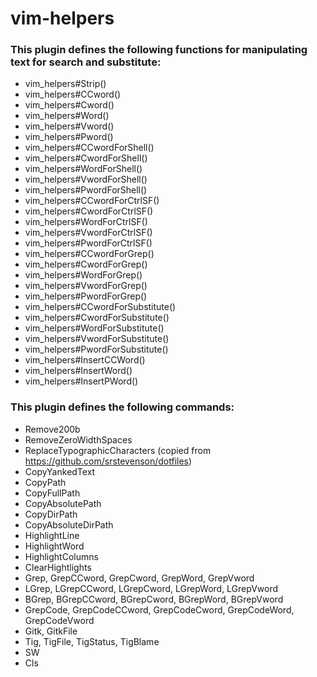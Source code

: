 # vim-helpers

### This plugin defines the following functions for manipulating text for search and substitute:

* vim_helpers#Strip()
* vim_helpers#CCword()
* vim_helpers#Cword()
* vim_helpers#Word()
* vim_helpers#Vword()
* vim_helpers#Pword()
* vim_helpers#CCwordForShell()
* vim_helpers#CwordForShell()
* vim_helpers#WordForShell()
* vim_helpers#VwordForShell()
* vim_helpers#PwordForShell()
* vim_helpers#CCwordForCtrlSF()
* vim_helpers#CwordForCtrlSF()
* vim_helpers#WordForCtrlSF()
* vim_helpers#VwordForCtrlSF()
* vim_helpers#PwordForCtrlSF()
* vim_helpers#CCwordForGrep()
* vim_helpers#CwordForGrep()
* vim_helpers#WordForGrep()
* vim_helpers#VwordForGrep()
* vim_helpers#PwordForGrep()
* vim_helpers#CCwordForSubstitute()
* vim_helpers#CwordForSubstitute()
* vim_helpers#WordForSubstitute()
* vim_helpers#VwordForSubstitute()
* vim_helpers#PwordForSubstitute()
* vim_helpers#InsertCCWord()
* vim_helpers#InsertWord()
* vim_helpers#InsertPWord()

### This plugin defines the following commands:

* Remove200b
* RemoveZeroWidthSpaces
* ReplaceTypographicCharacters (copied from https://github.com/srstevenson/dotfiles)
* CopyYankedText
* CopyPath
* CopyFullPath
* CopyAbsolutePath
* CopyDirPath
* CopyAbsoluteDirPath
* HighlightLine
* HighlightWord
* HighlightColumns
* ClearHightlights
* Grep, GrepCCword, GrepCword, GrepWord, GrepVword
* LGrep, LGrepCCword, LGrepCword, LGrepWord, LGrepVword
* BGrep, BGrepCCword, BGrepCword, BGrepWord, BGrepVword
* GrepCode, GrepCodeCCword, GrepCodeCword, GrepCodeWord, GrepCodeVword
* Gitk, GitkFile
* Tig, TigFile, TigStatus, TigBlame
* SW
* Cls
